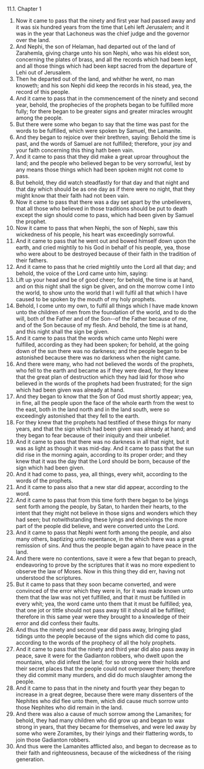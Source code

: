 11.1. Chapter 1
1. Now it came to pass that the ninety and first year had passed away and it was six hundred years from the time that Lehi left Jerusalem; and it was in the year that Lachoneus was the chief judge and the governor over the land.
2. And Nephi, the son of Helaman, had departed out of the land of Zarahemla, giving charge unto his son Nephi, who was his eldest son, concerning the plates of brass, and all the records which had been kept, and all those things which had been kept sacred from the departure of Lehi out of Jerusalem.
3. Then he departed out of the land, and whither he went, no man knoweth; and his son Nephi did keep the records in his stead, yea, the record of this people.
4. And it came to pass that in the commencement of the ninety and second year, behold, the prophecies of the prophets began to be fulfilled more fully; for there began to be greater signs and greater miracles wrought among the people.
5. But there were some who began to say that the time was past for the words to be fulfilled, which were spoken by Samuel, the Lamanite.
6. And they began to rejoice over their brethren, saying: Behold the time is past, and the words of Samuel are not fulfilled; therefore, your joy and your faith concerning this thing hath been vain.
7. And it came to pass that they did make a great uproar throughout the land; and the people who believed began to be very sorrowful, lest by any means those things which had been spoken might not come to pass.
8. But behold, they did watch steadfastly for that day and that night and that day which should be as one day as if there were no night, that they might know that their faith had not been vain.
9. Now it came to pass that there was a day set apart by the unbelievers, that all those who believed in those traditions should be put to death except the sign should come to pass, which had been given by Samuel the prophet.
10. Now it came to pass that when Nephi, the son of Nephi, saw this wickedness of his people, his heart was exceedingly sorrowful.
11. And it came to pass that he went out and bowed himself down upon the earth, and cried mightily to his God in behalf of his people, yea, those who were about to be destroyed because of their faith in the tradition of their fathers.
12. And it came to pass that he cried mightily unto the Lord all that day; and behold, the voice of the Lord came unto him, saying:
13. Lift up your head and be of good cheer; for behold, the time is at hand, and on this night shall the sign be given, and on the morrow come I into the world, to show unto the world that I will fulfil all that which I have caused to be spoken by the mouth of my holy prophets.
14. Behold, I come unto my own, to fulfil all things which I have made known unto the children of men from the foundation of the world, and to do the will, both of the Father and of the Son--of the Father because of me, and of the Son because of my flesh. And behold, the time is at hand, and this night shall the sign be given.
15. And it came to pass that the words which came unto Nephi were fulfilled, according as they had been spoken; for behold, at the going down of the sun there was no darkness; and the people began to be astonished because there was no darkness when the night came.
16. And there were many, who had not believed the words of the prophets, who fell to the earth and became as if they were dead, for they knew that the great plan of destruction which they had laid for those who believed in the words of the prophets had been frustrated; for the sign which had been given was already at hand.
17. And they began to know that the Son of God must shortly appear; yea, in fine, all the people upon the face of the whole earth from the west to the east, both in the land north and in the land south, were so exceedingly astonished that they fell to the earth.
18. For they knew that the prophets had testified of these things for many years, and that the sign which had been given was already at hand; and they began to fear because of their iniquity and their unbelief.
19. And it came to pass that there was no darkness in all that night, but it was as light as though it was mid-day. And it came to pass that the sun did rise in the morning again, according to its proper order; and they knew that it was the day that the Lord should be born, because of the sign which had been given.
20. And it had come to pass, yea, all things, every whit, according to the words of the prophets.
21. And it came to pass also that a new star did appear, according to the word.
22. And it came to pass that from this time forth there began to be lyings sent forth among the people, by Satan, to harden their hearts, to the intent that they might not believe in those signs and wonders which they had seen; but notwithstanding these lyings and deceivings the more part of the people did believe, and were converted unto the Lord.
23. And it came to pass that Nephi went forth among the people, and also many others, baptizing unto repentance, in the which there was a great remission of sins. And thus the people began again to have peace in the land.
24. And there were no contentions, save it were a few that began to preach, endeavoring to prove by the scriptures that it was no more expedient to observe the law of Moses. Now in this thing they did err, having not understood the scriptures.
25. But it came to pass that they soon became converted, and were convinced of the error which they were in, for it was made known unto them that the law was not yet fulfilled, and that it must be fulfilled in every whit; yea, the word came unto them that it must be fulfilled; yea, that one jot or tittle should not pass away till it should all be fulfilled; therefore in this same year were they brought to a knowledge of their error and did confess their faults.
26. And thus the ninety and second year did pass away, bringing glad tidings unto the people because of the signs which did come to pass, according to the words of the prophecy of all the holy prophets.
27. And it came to pass that the ninety and third year did also pass away in peace, save it were for the Gadianton robbers, who dwelt upon the mountains, who did infest the land; for so strong were their holds and their secret places that the people could not overpower them; therefore they did commit many murders, and did do much slaughter among the people.
28. And it came to pass that in the ninety and fourth year they began to increase in a great degree, because there were many dissenters of the Nephites who did flee unto them, which did cause much sorrow unto those Nephites who did remain in the land.
29. And there was also a cause of much sorrow among the Lamanites; for behold, they had many children who did grow up and began to wax strong in years, that they became for themselves, and were led away by some who were Zoramites, by their lyings and their flattering words, to join those Gadianton robbers.
30. And thus were the Lamanites afflicted also, and began to decrease as to their faith and righteousness, because of the wickedness of the rising generation.


